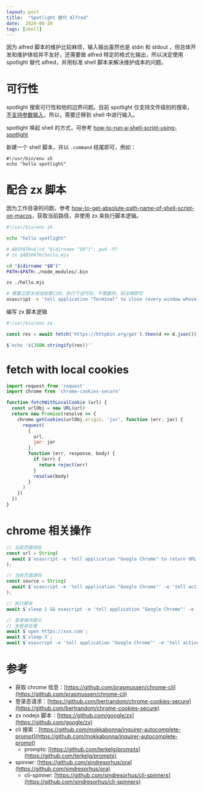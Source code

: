 ```yaml
---
layout: post
title:  "Spotlight 替代 Alfred"
date:  2024-08-28
tags: [shell]
---
```


  因为 alfred 脚本的维护比较麻烦，输入输出虽然也是 stdin 和 stdout ，但总体开发和维护体验并不友好，还需要做 alfred 特定的格式化输出，所以决定使用 spotlight 替代 alfred，并用标准 shell 脚本来解决维护成本的问题。

# 可行性

  spotlight 搜索可行性和他的边界问题。目前 spotlight 仅支持文件级别的搜索，[不支持参数输入](https://stackoverflow.com/questions/35711642/how-to-run-a-shell-script-using-spotlight-passing-a-parameter)，所以，需要迁移到 shell 中进行输入。

  spotlight 唤起 shell 的方式，可参考 [how-to-run-a-shell-script-using-spotlight](https://stackoverflow.com/questions/2877741/how-to-run-a-shell-script-using-spotlight)

  新建一个 shell 脚本，并以 `.command` 结尾即可，例如：

```shell
#!/usr/bin/env sh
echo "hello spotlight"
```

# 配合 zx 脚本

  因为工作目录的问题，参考 [how-to-get-absolute-path-name-of-shell-script-on-macos](https://stackoverflow.com/questions/5756524/how-to-get-absolute-path-name-of-shell-script-on-macos)，获取当前路径，并使用 zx 来执行脚本逻辑。


```sh
#!/usr/bin/env sh

echo "hello spotlight"

# ABSPATH=$(cd "$(dirname "$0")"; pwd -P)
# zx $ABSPATH/hello.mjs

cd "$(dirname "$0")"
PATH=$PATH:./node_modules/.bin

zx ./hello.mjs

# 需要立即关闭当前窗口的，执行下述代码，不需要的，则注释即可
osascript -e 'tell application "Terminal" to close (every window whose name contains "cli-hello.command")' &
```

  编写 zx 脚本逻辑

```js
#!/usr/bin/env zx

const res = await fetch('https://httpbin.org/get').then(d => d.json());

$`echo '${JSON.stringify(res)}'`
```


# fetch with local cookies

```js
import request from 'request'
import chrome from 'chrome-cookies-secure'

function fetchWithLocalCookie (url) {
  const urlObj = new URL(url)
  return new Promise(resolve => {
    chrome.getCookies(urlObj.origin, 'jar', function (err, jar) {
      request(
        {
          url,
          jar: jar
        },
        function (err, response, body) {
          if (err) {
            return reject(err)
          }
          resolve(body)
        }
      )
    })
  })
}
```


# chrome 相关操作

```js
// 当前页面地址
const url = String(
  await $`osascript -e 'tell application "Google Chrome" to return URL of active tab of front window'`
);

// 当前页面源码
const source = String(
  await $`osascript -e 'tell application "Google Chrome"' -e 'tell active tab of window 1' -e 'set sourcehtml to execute javascript "document.body.parentNode.outerHTML"' -e 'end tell'  -e 'end tell'`
);

// 执行脚本
await $`sleep 1 && osascript -e 'tell application "Google Chrome"' -e 'tell active tab of window 1' -e 'set sourcehtml to execute javascript "document.forms[0].orderId.value = \\"${orderId.value}\\";document.forms[0].submit();"' -e 'end tell'  -e 'end tell'`

// 登录操作提示
// 未登录处理
await $`open https://xxx.com`;
await $`sleep 3`;
await $`osascript -e 'tell application "Google Chrome"' -e 'tell active tab of window 1' -e 'set sourcehtml to execute javascript "alert(\\"重新登录 xxx 后，请重新执行脚本\\")"' -e 'end tell'  -e 'end tell'`;
```


# 参考

* 获取 chrome 信息：[https://github.com/prasmussen/chrome-cli](https://github.com/prasmussen/chrome-cli)
* 登录态请求：[https://github.com/bertrandom/chrome-cookies-secure](https://github.com/bertrandom/chrome-cookies-secure)
* zx nodejs 脚本：[https://github.com/google/zx](https://github.com/google/zx)
* cli 搜索：[https://github.com/mokkabonna/inquirer-autocomplete-prompt](https://github.com/mokkabonna/inquirer-autocomplete-prompt)
  * prompts: [https://github.com/terkelg/prompts](https://github.com/terkelg/prompts)
* spinner: [https://github.com/sindresorhus/ora](https://github.com/sindresorhus/ora)
  * cli-spinner: [https://github.com/sindresorhus/cli-spinners](https://github.com/sindresorhus/cli-spinners)

